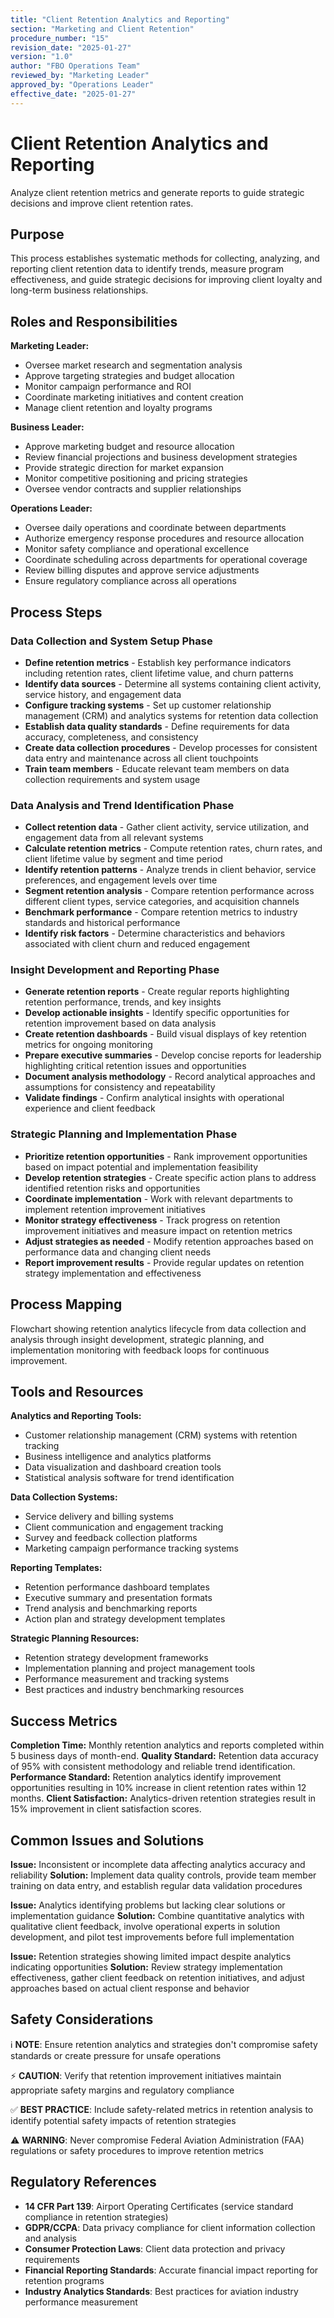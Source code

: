 ```yaml
---
title: "Client Retention Analytics and Reporting"
section: "Marketing and Client Retention"
procedure_number: "15"
revision_date: "2025-01-27"
version: "1.0"
author: "FBO Operations Team"
reviewed_by: "Marketing Leader"
approved_by: "Operations Leader"
effective_date: "2025-01-27"
---
```


# Client Retention Analytics and Reporting

Analyze client retention metrics and generate reports to guide strategic decisions and improve client retention rates.

## Purpose

This process establishes systematic methods for collecting, analyzing, and reporting client retention data to identify trends, measure program effectiveness, and guide strategic decisions for improving client loyalty and long-term business relationships.

## Roles and Responsibilities

**Marketing Leader:**

- Oversee market research and segmentation analysis
- Approve targeting strategies and budget allocation
- Monitor campaign performance and ROI
- Coordinate marketing initiatives and content creation
- Manage client retention and loyalty programs

**Business Leader:**

- Approve marketing budget and resource allocation
- Review financial projections and business development strategies
- Provide strategic direction for market expansion
- Monitor competitive positioning and pricing strategies
- Oversee vendor contracts and supplier relationships

**Operations Leader:**

- Oversee daily operations and coordinate between departments
- Authorize emergency response procedures and resource allocation
- Monitor safety compliance and operational excellence
- Coordinate scheduling across departments for operational coverage
- Review billing disputes and approve service adjustments
- Ensure regulatory compliance across all operations
## Process Steps

### Data Collection and System Setup Phase

- **Define retention metrics** - Establish key performance indicators including retention rates, client lifetime value, and churn patterns
- **Identify data sources** - Determine all systems containing client activity, service history, and engagement data
- **Configure tracking systems** - Set up customer relationship management (CRM) and analytics systems for retention data collection
- **Establish data quality standards** - Define requirements for data accuracy, completeness, and consistency
- **Create data collection procedures** - Develop processes for consistent data entry and maintenance across all client touchpoints
- **Train team members** - Educate relevant team members on data collection requirements and system usage

### Data Analysis and Trend Identification Phase

- **Collect retention data** - Gather client activity, service utilization, and engagement data from all relevant systems
- **Calculate retention metrics** - Compute retention rates, churn rates, and client lifetime value by segment and time period
- **Identify retention patterns** - Analyze trends in client behavior, service preferences, and engagement levels over time
- **Segment retention analysis** - Compare retention performance across different client types, service categories, and acquisition channels
- **Benchmark performance** - Compare retention metrics to industry standards and historical performance
- **Identify risk factors** - Determine characteristics and behaviors associated with client churn and reduced engagement

### Insight Development and Reporting Phase

- **Generate retention reports** - Create regular reports highlighting retention performance, trends, and key insights
- **Develop actionable insights** - Identify specific opportunities for retention improvement based on data analysis
- **Create retention dashboards** - Build visual displays of key retention metrics for ongoing monitoring
- **Prepare executive summaries** - Develop concise reports for leadership highlighting critical retention issues and opportunities
- **Document analysis methodology** - Record analytical approaches and assumptions for consistency and repeatability
- **Validate findings** - Confirm analytical insights with operational experience and client feedback

### Strategic Planning and Implementation Phase

- **Prioritize retention opportunities** - Rank improvement opportunities based on impact potential and implementation feasibility
- **Develop retention strategies** - Create specific action plans to address identified retention risks and opportunities
- **Coordinate implementation** - Work with relevant departments to implement retention improvement initiatives
- **Monitor strategy effectiveness** - Track progress on retention improvement initiatives and measure impact on retention metrics
- **Adjust strategies as needed** - Modify retention approaches based on performance data and changing client needs
- **Report improvement results** - Provide regular updates on retention strategy implementation and effectiveness

## Process Mapping

Flowchart showing retention analytics lifecycle from data collection and analysis through insight development, strategic planning, and implementation monitoring with feedback loops for continuous improvement.

## Tools and Resources

**Analytics and Reporting Tools:**

- Customer relationship management (CRM) systems with retention tracking
- Business intelligence and analytics platforms
- Data visualization and dashboard creation tools
- Statistical analysis software for trend identification

**Data Collection Systems:**

- Service delivery and billing systems
- Client communication and engagement tracking
- Survey and feedback collection platforms
- Marketing campaign performance tracking systems

**Reporting Templates:**

- Retention performance dashboard templates
- Executive summary and presentation formats
- Trend analysis and benchmarking reports
- Action plan and strategy development templates

**Strategic Planning Resources:**

- Retention strategy development frameworks
- Implementation planning and project management tools
- Performance measurement and tracking systems
- Best practices and industry benchmarking resources

## Success Metrics

**Completion Time:** Monthly retention analytics and reports completed within 5 business days of month-end.
**Quality Standard:** Retention data accuracy of 95% with consistent methodology and reliable trend identification.
**Performance Standard:** Retention analytics identify improvement opportunities resulting in 10% increase in client retention rates within 12 months.
**Client Satisfaction:** Analytics-driven retention strategies result in 15% improvement in client satisfaction scores.

## Common Issues and Solutions

**Issue:** Inconsistent or incomplete data affecting analytics accuracy and reliability
**Solution:** Implement data quality controls, provide team member training on data entry, and establish regular data validation procedures

**Issue:** Analytics identifying problems but lacking clear solutions or implementation guidance
**Solution:** Combine quantitative analytics with qualitative client feedback, involve operational experts in solution development, and pilot test improvements before full implementation

**Issue:** Retention strategies showing limited impact despite analytics indicating opportunities
**Solution:** Review strategy implementation effectiveness, gather client feedback on retention initiatives, and adjust approaches based on actual client response and behavior

## Safety Considerations

ℹ️ **NOTE**: Ensure retention analytics and strategies don't compromise safety standards or create pressure for unsafe operations

⚡ **CAUTION**: Verify that retention improvement initiatives maintain appropriate safety margins and regulatory compliance

✅ **BEST PRACTICE**: Include safety-related metrics in retention analysis to identify potential safety impacts of retention strategies

⚠️ **WARNING**: Never compromise Federal Aviation Administration (FAA) regulations or safety procedures to improve retention metrics

## Regulatory References

- **14 CFR Part 139**: Airport Operating Certificates (service standard compliance in retention strategies)
- **GDPR/CCPA**: Data privacy compliance for client information collection and analysis
- **Consumer Protection Laws**: Client data protection and privacy requirements
- **Financial Reporting Standards**: Accurate financial impact reporting for retention programs
- **Industry Analytics Standards**: Best practices for aviation industry performance measurement
